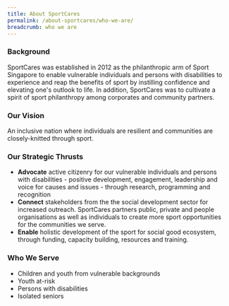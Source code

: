 ```yaml
---
title: About SportCares
permalink: /about-sportcares/who-we-are/
breadcrumb: who we are
---
```

### Background

SportCares was established in 2012 as the philanthropic arm of Sport Singapore to enable vulnerable individuals and persons with disabilities to experience and reap the benefits of sport by instilling confidence and elevating one's outlook to life.  In addition, SportCares was to cultivate a spirit of sport philanthropy among corporates and community partners. 

### Our Vision

An inclusive nation where individuals are resilient and communities are closely-knitted through sport. 

### Our Strategic Thrusts

* __Advocate__ active citizenry for our vulnerable individuals and persons with disabilities - positive development, engagement, leadership and voice for causes and issues - through research, programming and recognition
* __Connect__ stakeholders from the the social development sector for increased outreach.  SportCares partners public, private and people organisations as well as individuals to create more sport opportunities for the communities we serve. 
* __Enable__ holistic development of the sport for social good ecosystem, through funding, capacity building, resources and training. 

### Who We Serve

* Children and youth from vulnerable backgrounds
* Youth at-risk
* Persons with disabilities
* Isolated seniors